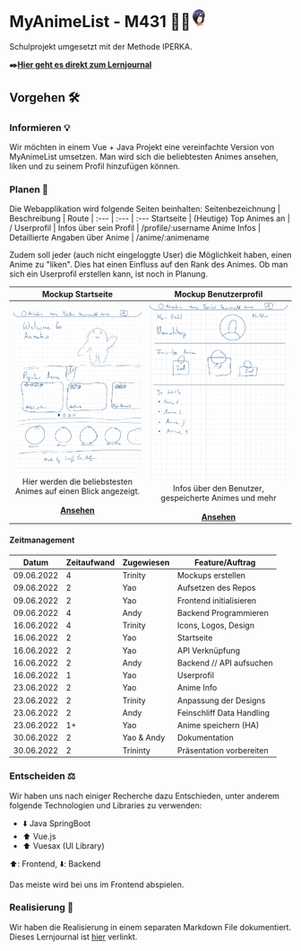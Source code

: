 # MyAnimeList - M431 🍉🍭<img src="./img/animebio-logo.png" width="25" />

Schulprojekt umgesetzt mit der Methode IPERKA.

**✒️[Hier geht es direkt zum Lernjournal](Lernjournal.md)**

## Vorgehen 🛠

### Informieren 💡

Wir möchten in einem Vue + Java Projekt eine vereinfachte Version von MyAnimeList umsetzen. Man wird sich die beliebtesten Animes ansehen, liken und zu seinem Profil hinzufügen können.

### Planen 📃

Die Webapplikation wird folgende Seiten beinhalten:
Seitenbezeichnung | Beschreibung | Route
| :--- | :--- | :---
Startseite | (Heutige) Top Animes an | /
Userprofil | Infos über sein Profil | /profile/:username
Anime Infos | Detaillierte Angaben über Anime | /anime/:animename

Zudem soll jeder (auch nicht eingeloggte User) die Möglichkeit haben, einen Anime zu "liken". Dies hat einen Einfluss auf den Rank des Animes. Ob man sich ein Userprofil erstellen kann, ist noch in Planung.


|                                                                                                                                                    Mockup Startseite                                                                                                                                                     |                                                                               &nbsp;&nbsp;&nbsp;&nbsp;&nbsp;&nbsp;&nbsp;&nbsp;&nbsp;&nbsp;Mockup Benutzerprofil&nbsp;&nbsp;&nbsp;&nbsp;&nbsp;&nbsp;&nbsp;&nbsp;&nbsp;&nbsp;                                                                               |
| :--------------------------------------------------------------------------------------------------------------------------------------------------------------------------------------------------------------------------------------------------------------------------------------------------------------------------: | :-----------------------------------------------------------------------------------------------------------------------------------------------------------------------------------------------------------------------------------------------------------------------------------------------: |
| <img src="./img/Skizze-Startseite.jpg" alt="Mockup von Startseite" width="400"><br />Hier werden die beliebstesten Animes auf einen Blick angezeigt.<br /><br /><a href="#">**Ansehen**</a> | <img src="./img/Skizze-Profil.jpg" alt="Mockup von Userprofil" width="400"></a><br />Infos über den Benutzer, gespeicherte Animes und mehr<br /><br /><a href="#">**Ansehen**</a> |


#### Zeitmanagement
| Datum | Zeitaufwand | Zugewiesen | Feature/Auftrag |
|-------|-----------|------|------|
| 09.06.2022 | 4 | Trinity | Mockups erstellen |
| 09.06.2022 | 2 | Yao | Aufsetzen des Repos |
| 09.06.2022 | 2 | Yao | Frontend initialisieren |
| 09.06.2022 | 4 | Andy | Backend Programmieren |
| 16.06.2022 | 4 | Trinity | Icons, Logos, Design |
| 16.06.2022 | 2 | Yao | Startseite |
| 16.06.2022 | 2 | Yao | API Verknüpfung |
| 16.06.2022 | 2 | Andy |Backend // API aufsuchen |
| 16.06.2022 | 1 | Yao | Userprofil |
| 23.06.2022 | 2 | Yao | Anime Info |
| 23.06.2022 | 2 | Trinity | Anpassung der Designs |
| 23.06.2022 | 2 | Andy | Feinschliff Data Handling |
| 23.06.2022 | 1+ | Yao | Anime speichern (HA) |
| 30.06.2022 | 2 | Yao & Andy | Dokumentation |
| 30.06.2022 | 2 | Trininty | Präsentation vorbereiten |

### Entscheiden ⚖

Wir haben uns nach einiger Recherche dazu Entschieden, unter anderem folgende Technologien und Libraries zu verwenden:

- ⬇️ Java SpringBoot
- ⬆️ Vue.js
- ⬆️ Vuesax (UI Library)

⬆️: Frontend, ⬇️: Backend

Das meiste wird bei uns im Frontend abspielen.

### Realisierung 🔨
Wir haben die Realisierung in einem separaten Markdown File dokumentiert. Dieses Lernjournal ist [hier](Lernjournal.md) verlinkt. 

